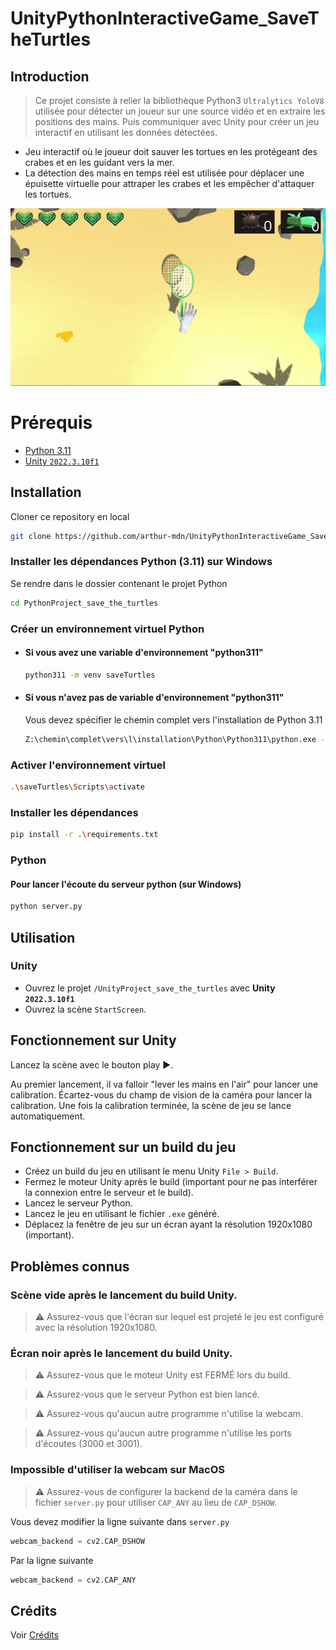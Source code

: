 ﻿# UnityPythonInteractiveGame_SaveTheTurtles

## Introduction
> Ce projet consiste à relier la bibliothèque Python3 `Ultralytics YoloV8` utilisée pour détecter un joueur sur une source vidéo et en extraire les positions des mains. Puis communiquer avec Unity pour créer un jeu interactif en utilisant les données détectées.

- Jeu interactif où le joueur doit sauver les tortues en les protégeant des crabes et en les guidant vers la mer.
- La détection des mains en temps réel est utilisée pour déplacer une épuisette virtuelle pour attraper les crabes et les empêcher d'attaquer les tortues.

![Démonstration](https://github.com/arthur-mdn/UnityPythonInteractiveGame_SaveTheTurtles/blob/main/DemoFiles/demo.gif)

# Prérequis
- [Python 3.11](https://www.python.org/downloads/release/python-3110/)
- [Unity `2022.3.10f1`](https://unity3d.com/fr/get-unity/download/archive)

## Installation
Cloner ce repository en local
```bash
git clone https://github.com/arthur-mdn/UnityPythonInteractiveGame_SaveTheTurtles.git
```
### Installer les dépendances Python (3.11) sur Windows

Se rendre dans le dossier contenant le projet Python
```bash
cd PythonProject_save_the_turtles
```
### Créer un environnement virtuel Python
- #### Si vous avez une variable d'environnement "python311"
    ```bash
    python311 -m venv saveTurtles 
    ```
- #### Si vous n'avez pas de variable d'environnement "python311"
  Vous devez spécifier le chemin complet vers l'installation de Python 3.11
    ```bash
    Z:\chemin\complet\vers\l\installation\Python\Python311\python.exe -m venv saveTurtles
    ```
### Activer l'environnement virtuel
```bash
.\saveTurtles\Scripts\activate
```
### Installer les dépendances
```bash
pip install -r .\requirements.txt
```

### Python
#### Pour lancer l'écoute du serveur python (sur Windows)

```bash
python server.py
```

## Utilisation
### Unity
- Ouvrez le projet `/UnityProject_save_the_turtles` avec **Unity `2022.3.10f1`** 
- Ouvrez la scène `StartScreen`.

## Fonctionnement sur Unity
Lancez la scène avec le bouton play ▶️.

Au premier lancement, il va falloir "lever les mains en l'air" pour lancer une calibration.
Écartez-vous du champ de vision de la caméra pour lancer la calibration.
Une fois la calibration terminée, la scène de jeu se lance automatiquement.

## Fonctionnement sur un build du jeu
- Créez un build du jeu en utilisant le menu Unity `File > Build`.
- Fermez le moteur Unity après le build (important pour ne pas interférer la connexion entre le serveur et le build).
- Lancez le serveur Python.
- Lancez le jeu en utilisant le fichier `.exe` généré.
- Déplacez la fenêtre de jeu sur un écran ayant la résolution 1920x1080 (important).

## Problèmes connus
### Scène vide après le lancement du build Unity.
> ⚠️ Assurez-vous que l'écran sur lequel est projeté le jeu est configuré avec la résolution 1920x1080.
> 
### Écran noir après le lancement du build Unity.
> ⚠️ Assurez-vous que le moteur Unity est FERMÉ lors du build.

> ⚠️ Assurez-vous que le serveur Python est bien lancé.

> ⚠️ Assurez-vous qu'aucun autre programme n'utilise la webcam.

> ⚠️ Assurez-vous qu'aucun autre programme n'utilise les ports d'écoutes (3000 et 3001). 
>
### Impossible d'utiliser la webcam sur MacOS
> ⚠️ Assurez-vous de configurer la backend de la caméra dans le fichier `server.py` pour utiliser `CAP_ANY` au lieu de `CAP_DSHOW`.

Vous devez modifier la ligne suivante dans ``server.py``
```python
webcam_backend = cv2.CAP_DSHOW
```
Par la ligne suivante
```python
webcam_backend = cv2.CAP_ANY
```

## Crédits
Voir [Crédits](https://github.com/arthur-mdn/UnityPythonInteractiveGame_SaveTheTurtles/blob/main/CREDITS.md)